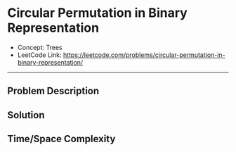 # Circular Permutation in Binary Representation

- Concept: Trees
- LeetCode Link: https://leetcode.com/problems/circular-permutation-in-binary-representation/

---

## Problem Description

## Solution

## Time/Space Complexity

